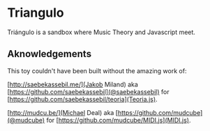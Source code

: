 # Triangulo #

Triángulo is a sandbox where Music Theory and Javascript meet.

## Aknowledgements ##

This toy couldn't have been built without the amazing work of:

[http://saebekassebil.me/](Jakob Miland) aka [https://github.com/saebekassebil](@saebekassebil) for [https://github.com/saebekassebil/teoria](Teoria.js).

[http://mudcu.be/](Michael Deal) aka [https://github.com/mudcube](@mudcube) for [https://github.com/mudcube/MIDI.js](MIDI.js).
